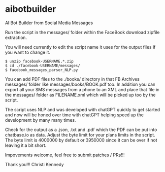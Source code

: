 # aibotbuilder
AI Bot Builder from Social Media Messages

Run the script in the messages/ folder within the FaceBook download zipfile extraction.

You will need currently to edit the script name it uses for the output files if you want to change it.

```
$ unzip facebook-USERNAME.*.zip
$ cd ./facebook-USERNAME/messages/
$ facebook_messages_parser_NLP.py
```

You can add PDF files to the ./books/ directory in that FB Archives messages/ folder like messages/books/BOOK.pdf too.
In addition you can export all your SMS messages from a phone to an XML and place that file in the messages/ folder
as FILENAME.xml which will be picked up too by the script.

The script uses NLP and was developed with chatGPT quickly to get started and now will be honed over time with
chatGPT helping speed up the development by many many times.

Check for the output as a .json, .txt and .pdf which the PDF can be put into chatbase.io as data.
Adjust the byte limit for your plans limits in the script. The byte limit is 4000000 by default or 3950000 since
it can be over if not leaving it a bit short.

Impovements welcome, feel free to submit patches / PRs!!!

Thank you!!!
Christi Kennedy




